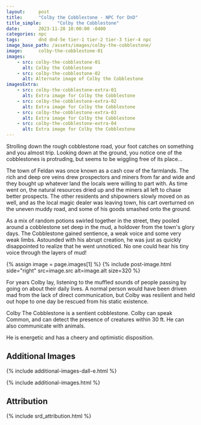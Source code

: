 ```yaml
---
layout:     post
title:      "Colby the Cobblestone - NPC for DnD"
title_simple:      "Colby the Cobblestone"
date:       2023-11-28 10:00:00 -0400
categories: npc
tags:       dnd dnd-5e tier-1 tier-2 tier-3 tier-4 npc
image_base_path: /assets/images/colby-the-cobblestone/
image:      colby-the-cobblestone-01
images:
    - src: colby-the-cobblestone-01
      alt: Colby the Cobblestone
    - src: colby-the-cobblestone-02
      alt: Alternate image of Colby the Cobblestone
imagesExtra:
    - src: colby-the-cobblestone-extra-01
      alt: Extra image for Colby the Cobblestone
    - src: colby-the-cobblestone-extra-02
      alt: Extra image for Colby the Cobblestone
    - src: colby-the-cobblestone-extra-03
      alt: Extra image for Colby the Cobblestone
    - src: colby-the-cobblestone-extra-04
      alt: Extra image for Colby the Cobblestone
---
```


<p class="read-aloud">
    Strolling down the rough cobblestone road, your foot catches on something and you almost trip. Looking down at the ground, you notice one of the cobblestones is protruding, but seems to be wiggling free of its place...
</p>

The town of Feldan was once known as a cash cow of the farmlands. The rich and deep ore veins drew prospectors and miners from far and wide and they bought up whatever land the locals were willing to part with. As time went on, the natural resources dried up and the miners all left to chase better prospects. The other residents and shipowners slowly moved on as well, and as the local magic dealer was leaving town, his cart overturned on the uneven muddy road, and some of his goods smashed onto the ground.

As a mix of random potions swirled together in the street, they pooled around a cobblestone set deep in the mud, a holdover from the town's glory days. The Cobblestone gained sentience, a weak voice and some very weak limbs. Astounded with his abrupt creation, he was just as quickly disappointed to realize that he went unnoticed. No one could hear his tiny voice through the layers of mud!

{% assign image = page.images[1] %}
{% include post-image.html side="right" src=image.src alt=image.alt size=320 %}

For years Colby lay, listening to the muffled sounds of people passing by going on about their daily lives. A normal person would have been driven mad from the lack of direct communication, but Colby was resilient and held out hope to one day be rescued from his static existence.

Colby The Cobblestone is a sentient cobblestone. Colby can speak Common, and can detect the presence of creatures within 30 ft. He can also communicate with animals.

He is energetic and has a cheery and optimistic disposition.


<div style="clear: both;"></div>


## Additional Images

{% include additional-images-dall-e.html %}

{% include additional-images.html %}


## Attribution

{% include srd_attribution.html %}

